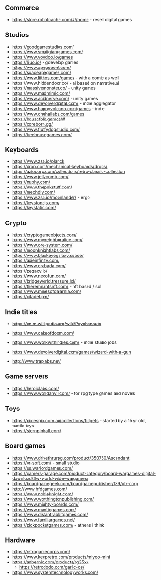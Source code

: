 ## Commerce

- https://store.robotcache.com/#!/home - resell digital games

## Studios

- https://goodgamestudios.com/
- https://www.smallgiantgames.com/
- https://www.voodoo.io/games
- https://liluo.io/ - gdevelop games
- https://www.apogeeent.com/
- https://spaceapegames.com/
- https://www.liithos.com/games - with a comic as well
- https://www.hiddendoor.co/ - ai based on narrative.ai
- https://massivemonster.co/ - unity games
- https://www.madmimic.com/
- https://www.acidnerve.com/ - unity games
- https://www.devolverdigital.com/ - indie aggregator
- https://www.happyvolcano.com/games - indie
- https://www.chuhailabs.com/games
- https://housefolk.games/#
- https://coreborn.gg/
- https://www.fluffydogstudio.com/
- https://treehousegames.com/


## Keyboards

- https://www.zsa.io/planck
- https://drop.com/mechanical-keyboards/drops/
- https://aziocorp.com/collections/retro-classic-collection
- https://www.jellycomb.com/
- https://nuphy.com/
- https://www.thepnkstuff.com/
- https://mechdiy.com/
- https://www.zsa.io/moonlander/ - ergo 
- https://keystonejs.com/
- https://keystatic.com/

## Crypto

- https://cryptogameobjects.com/
- https://www.myneighboralice.com/
- https://www.ore-system.com/
- https://moonknightlabs.com/
- https://www.blackeyegalaxy.space/
- https://axieinfinity.com/
- https://www.crabada.com/
- https://pegaxy.io/
- https://www.necofun.com/
- https://bridgeworld.treasure.lol/
- https://theremnantsnft.com/ - nft based / sol
- https://www.minesofdalarnia.com/
- https://citadel.pm/

## Indie titles

- https://en.m.wikipedia.org/wiki/Psychonauts
- https://www.cakeofdoom.com/

- https://www.workwithindies.com/ - indie studio jobs
- https://www.devolverdigital.com/games/wizard-with-a-gun
- http://www.traplabs.net/

## Game servers

- https://heroiclabs.com/
- https://www.worldanvil.com/ - for rpg type games and novels

## Toys

- https://pixiespix.com.au/collections/fidgets - started by a 15 yr old, tactile toys
- https://sternpinball.com/

## Board games

- https://www.drivethrurpg.com/product/350750/Ascendant
- https://vr-soft.com/ - small studio
- https://us.warlordgames.com/
- https://gamers-garage.com/product-category/board-wargames-digital-download/3w-world-wide-wargames/
- https://boardgamegeek.com/boardgamepublisher/189/xtr-corp
- http://www.hfdgames.com/
- https://www.nobleknight.com/
- https://www.worthingtonpublishing.com/
- https://www.mighty-boards.com/
- https://www.manticgames.com/
- https://www.distantrabbitgames.com/
- https://www.familiargames.net/
- https://pickpocketgames.com/ - athens i think

## Hardware

- https://retrogamecorps.com/
- https://www.keepretro.com/products/miyoo-mini
- https://anbernic.com/products/rg35xx
    - https://retrododo.com/garlic-os/
- https://www.systemtechnologyworks.com/